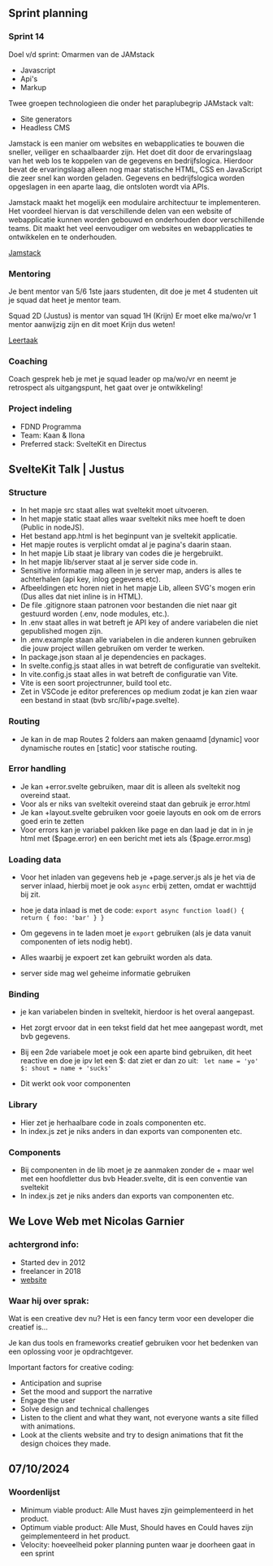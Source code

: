 ## Sprint planning
### Sprint 14

Doel v/d sprint: Omarmen van de JAMstack
- Javascript
- Api's
- Markup

Twee groepen technologieen die onder het paraplubegrip JAMstack valt:
- Site generators
- Headless CMS

Jamstack is een manier om websites en webapplicaties te bouwen die sneller, veiliger en schaalbaarder zijn.
Het doet dit door de ervaringslaag van het web los te koppelen van de gegevens en bedrijfslogica.
Hierdoor bevat de ervaringslaag alleen nog maar statische HTML, CSS en JavaScript die zeer snel kan worden geladen.
Gegevens en bedrijfslogica worden opgeslagen in een aparte laag, die ontsloten wordt via APIs.

Jamstack maakt het mogelijk een modulaire architectuur te implementeren.
Het voordeel hiervan is dat verschillende delen van een website of webapplicatie kunnen worden gebouwd en onderhouden door verschillende teams.
Dit maakt het veel eenvoudiger om websites en webapplicaties te ontwikkelen en te onderhouden.

[Jamstack](jamstack.org)

### Mentoring

Je bent mentor van 5/6 1ste jaars studenten, dit doe je met 4 studenten uit je squad dat heet je mentor team.

Squad 2D (Justus) is mentor van squad 1H (Krijn)
Er moet elke ma/wo/vr 1 mentor aanwijzig zijn en dit moet Krijn dus weten!

[Leertaak](github.com/fdnd-task/mentor)

### Coaching

Coach gesprek heb je met je squad leader op ma/wo/vr en neemt je retrospect als uitgangspunt, het gaat over je ontwikkeling!

### Project indeling
- FDND Programma
- Team: Kaan & Ilona
- Preferred stack: SvelteKit en Directus 

## SvelteKit Talk | Justus
### Structure
- In het mapje src staat alles wat sveltekit moet uitvoeren.
- In het mapje static staat alles waar sveltekit niks mee hoeft te doen (Public in nodeJS).
- Het bestand app.html is het beginpunt van je sveltekit applicatie.
- Het mapje routes is verplicht omdat al je pagina's daarin staan.
- In het mapje Lib staat je library van codes die je hergebruikt.
- In het mapje lib/server staat al je server side code in.
- Sensitive informatie mag alleen in je server map, anders is alles te achterhalen  (api key, inlog gegevens etc).
- Afbeeldingen etc horen niet in het mapje Lib, alleen SVG's mogen erin (Dus alles dat niet inline is in HTML).
- De file .gitignore staan patronen voor bestanden die niet naar git gestuurd worden (.env, node modules, etc.).
- In .env staat alles in wat betreft je API key of andere variabelen die niet gepublished mogen zijn.
- In .env.example staan alle variabelen in die anderen kunnen gebruiken die jouw project willen gebruiken om verder te werken.
- In package.json staan al je dependencies en packages.
- In svelte.config.js staat alles in wat betreft de configuratie van sveltekit.
- In vite.config.js staat alles in wat betreft de configuratie van Vite.
- Vite is een soort projectrunner, build tool etc.
- Zet in VSCode je editor preferences op medium zodat je kan zien waar een bestand in staat (bvb src/lib/+page.svelte).

### Routing
- Je kan in de map Routes 2 folders aan maken genaamd [dynamic] voor dynamische routes en [static] voor statische routing.

### Error handling
- Je kan +error.svelte gebruiken, maar dit is alleen als sveltekit nog overeind staat.
- Voor als er niks van sveltekit overeind staat dan gebruik je error.html
- Je kan +layout.svelte gebruiken voor goeie layouts en ook om de errors goed erin te zetten
- Voor errors kan je variabel pakken like page en dan laad je dat in in je html met ($page.error) en een bericht met iets als {$page.error.msg)

### Loading data
- Voor het inladen van gegevens heb je +page.server.js als je het via de server inlaad, hierbij moet je ook `async` erbij zetten, omdat er wachttijd bij zit.
- hoe je data inlaad is met de code:
  `export async function load() {
    return {
      foo: 'bar'
    }
  }`
  
- Om gegevens in te laden moet je `export` gebruiken (als je data vanuit componenten of iets nodig hebt).
- Alles waarbij je expoert zet kan gebruikt worden als data.
- server side mag wel geheime informatie gebruiken

### Binding
- je kan variabelen binden in sveltekit, hierdoor is het overal aangepast.
- Het zorgt ervoor dat in een tekst field dat het mee aangepast wordt, met bvb gegevens.
- Bij een 2de variabele moet je ook een aparte bind gebruiken, dit heet reactive en doe je ipv let een $: dat ziet er dan zo uit:
  ` let name = 'yo'
    $: shout = name + 'sucks'`

- Dit werkt ook voor componenten

### Library
- Hier zet je herhaalbare code in zoals componenten etc.
- In index.js zet je niks anders in dan exports van componenten etc.

### Components
- Bij componenten in de lib moet je ze aanmaken zonder de + maar wel met een hoofdletter dus bvb Header.svelte, dit is een conventie van sveltekit
- In index.js zet je niks anders dan exports van componenten etc.

## We Love Web met Nicolas Garnier
### achtergrond info:
- Started dev in 2012
- freelancer in 2018
- [website](https://nico.computer/)

### Waar hij over sprak:
Wat is een creative dev nu? Het is een fancy term voor een developer die creatief is...

Je kan dus tools en frameworks creatief gebruiken voor het bedenken van een oplossing voor je opdrachtgever.

Important factors for creative coding:
- Anticipation and suprise
- Set the mood and support the narrative
- Engage the user
- Solve design and technical challenges
- Listen to the client and what they want, not everyone wants a site filled with animations.
- Look at the clients website and try to design animations that fit the design choices they made.

## 07/10/2024
### Woordenlijst
- Minimum viable product: Alle Must haves zjin geimplementeerd in het product.
- Optimum viable product: Alle Must, Should haves en Could haves zijn geimplementeerd in het product.
- Velocity: hoeveelheid poker planning punten waar je doorheen gaat in een sprint

